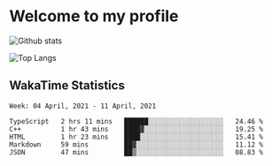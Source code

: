# Welcome to my profile

![Github stats](https://github-readme-stats.vercel.app/api?username=xinthose&show_icons=true&theme=radical&count_private=true)

![Top Langs](https://github-readme-stats.vercel.app/api/top-langs/?username=xinthose)

## WakaTime Statistics
<!--START_SECTION:waka-->
```text
Week: 04 April, 2021 - 11 April, 2021

TypeScript   2 hrs 11 mins   ██████░░░░░░░░░░░░░░░░░░░   24.46 % 
C++          1 hr 43 mins    ████▓░░░░░░░░░░░░░░░░░░░░   19.25 % 
HTML         1 hr 23 mins    ████░░░░░░░░░░░░░░░░░░░░░   15.41 % 
Markdown     59 mins         ██▓░░░░░░░░░░░░░░░░░░░░░░   11.12 % 
JSON         47 mins         ██▒░░░░░░░░░░░░░░░░░░░░░░   08.83 % 
```
<!--END_SECTION:waka-->
